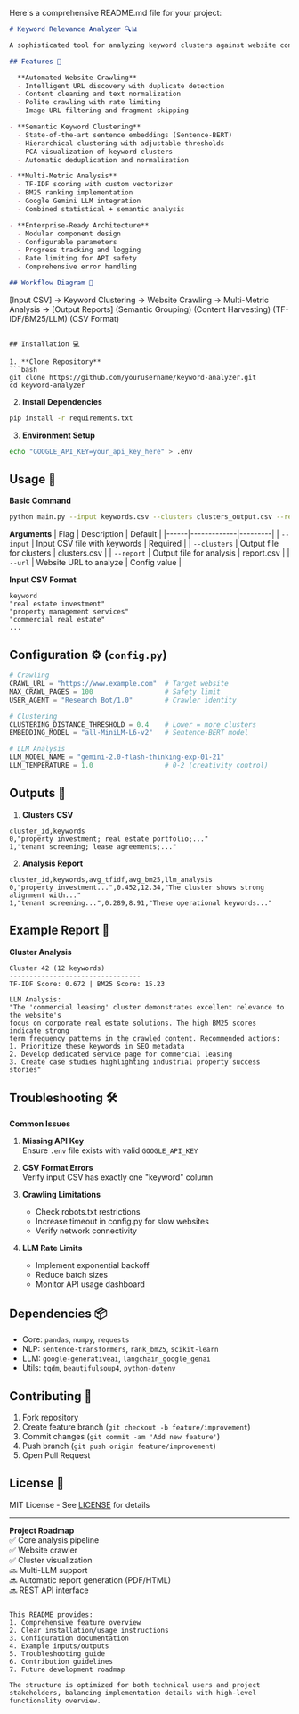 Here's a comprehensive README.md file for your project:

```markdown
# Keyword Relevance Analyzer 🔍📊

A sophisticated tool for analyzing keyword clusters against website content using semantic clustering, statistical analysis, and large language models (LLMs).

## Features 🌟

- **Automated Website Crawling**  
  - Intelligent URL discovery with duplicate detection
  - Content cleaning and text normalization
  - Polite crawling with rate limiting
  - Image URL filtering and fragment skipping

- **Semantic Keyword Clustering**  
  - State-of-the-art sentence embeddings (Sentence-BERT)
  - Hierarchical clustering with adjustable thresholds
  - PCA visualization of keyword clusters
  - Automatic deduplication and normalization

- **Multi-Metric Analysis**  
  - TF-IDF scoring with custom vectorizer
  - BM25 ranking implementation
  - Google Gemini LLM integration
  - Combined statistical + semantic analysis

- **Enterprise-Ready Architecture**  
  - Modular component design
  - Configurable parameters
  - Progress tracking and logging
  - Rate limiting for API safety
  - Comprehensive error handling

## Workflow Diagram 📌

```
[Input CSV] → Keyword Clustering → Website Crawling → Multi-Metric Analysis → [Output Reports]
            (Semantic Grouping)    (Content Harvesting)  (TF-IDF/BM25/LLM)   (CSV Format)
```

## Installation 💻

1. **Clone Repository**
```bash
git clone https://github.com/yourusername/keyword-analyzer.git
cd keyword-analyzer
```

2. **Install Dependencies**
```bash
pip install -r requirements.txt
```

3. **Environment Setup**
```bash
echo "GOOGLE_API_KEY=your_api_key_here" > .env
```

## Usage 🚀

**Basic Command**
```bash
python main.py --input keywords.csv --clusters clusters_output.csv --report analysis_report.csv
```

**Arguments**
| Flag | Description | Default |
|------|-------------|---------|
| `--input` | Input CSV file with keywords | Required |
| `--clusters` | Output file for clusters | clusters.csv |
| `--report` | Output file for analysis | report.csv |
| `--url` | Website URL to analyze | Config value |

**Input CSV Format**
```csv
keyword
"real estate investment"
"property management services"
"commercial real estate"
...
```

## Configuration ⚙️ (`config.py`)

```python
# Crawling
CRAWL_URL = "https://www.example.com"  # Target website
MAX_CRAWL_PAGES = 100                  # Safety limit
USER_AGENT = "Research Bot/1.0"        # Crawler identity

# Clustering
CLUSTERING_DISTANCE_THRESHOLD = 0.4    # Lower = more clusters
EMBEDDING_MODEL = "all-MiniLM-L6-v2"   # Sentence-BERT model

# LLM Analysis
LLM_MODEL_NAME = "gemini-2.0-flash-thinking-exp-01-21"
LLM_TEMPERATURE = 1.0                  # 0-2 (creativity control)
```

## Outputs 📂

1. **Clusters CSV**
```csv
cluster_id,keywords
0,"property investment; real estate portfolio;..."
1,"tenant screening; lease agreements;..."
```

2. **Analysis Report**
```csv
cluster_id,keywords,avg_tfidf,avg_bm25,llm_analysis
0,"property investment...",0.452,12.34,"The cluster shows strong alignment with..."
1,"tenant screening...",0.289,8.91,"These operational keywords..."
```

## Example Report 📝

**Cluster Analysis**
```
Cluster 42 (12 keywords)
---------------------------------
TF-IDF Score: 0.672 | BM25 Score: 15.23

LLM Analysis:
"The 'commercial leasing' cluster demonstrates excellent relevance to the website's 
focus on corporate real estate solutions. The high BM25 scores indicate strong 
term frequency patterns in the crawled content. Recommended actions:
1. Prioritize these keywords in SEO metadata
2. Develop dedicated service page for commercial leasing
3. Create case studies highlighting industrial property success stories"
```

## Troubleshooting 🛠️

**Common Issues**
1. **Missing API Key**  
   Ensure `.env` file exists with valid `GOOGLE_API_KEY`

2. **CSV Format Errors**  
   Verify input CSV has exactly one "keyword" column

3. **Crawling Limitations**  
   - Check robots.txt restrictions
   - Increase timeout in config.py for slow websites
   - Verify network connectivity

4. **LLM Rate Limits**  
   - Implement exponential backoff
   - Reduce batch sizes
   - Monitor API usage dashboard

## Dependencies 📦

- Core: `pandas`, `numpy`, `requests`
- NLP: `sentence-transformers`, `rank_bm25`, `scikit-learn`
- LLM: `google-generativeai`, `langchain_google_genai`
- Utils: `tqdm`, `beautifulsoup4`, `python-dotenv`

## Contributing 🤝

1. Fork repository
2. Create feature branch (`git checkout -b feature/improvement`)
3. Commit changes (`git commit -am 'Add new feature'`)
4. Push branch (`git push origin feature/improvement`)
5. Open Pull Request

## License 📄

MIT License - See [LICENSE](LICENSE) for details

---

**Project Roadmap**  
✅ Core analysis pipeline  
✅ Website crawler  
✅ Cluster visualization  
🔜 Multi-LLM support  
🔜 Automatic report generation (PDF/HTML)  
🔜 REST API interface
```

This README provides:
1. Comprehensive feature overview
2. Clear installation/usage instructions
3. Configuration documentation
4. Example inputs/outputs
5. Troubleshooting guide
6. Contribution guidelines
7. Future development roadmap

The structure is optimized for both technical users and project stakeholders, balancing implementation details with high-level functionality overview.